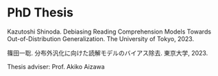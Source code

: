 # PhD Thesis

Kazutoshi Shinoda. Debiasing Reading Comprehension Models Towards Out-of-Distribution Generalization. The University of Tokyo, 2023.

篠田一聡. 分布外汎化に向けた読解モデルのバイアス除去. 東京大学, 2023.

Thesis adviser: Prof. Akiko Aizawa
